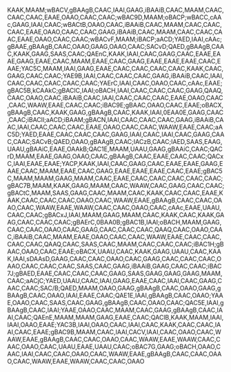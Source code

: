 KAAK,MAAM;wBACV,gBAAgB,CAAC,IAAI,GAAG,iBAAiB,CAAC,MAAM,CAAC,CAAC,CAAC,EAAE,OAAO,CAAC,CAAC;wBAC9D,MAAM;oBACP;wBACC,cAAc,GAAG,IAAI,CAAC;wBACtB,OAAO,CAAC,iBAAiB,CAAC,MAAM,CAAC,CAAC,CAAC,EAAE,OAAO,CAAC,CAAC,GAAG,iBAAiB,CAAC,MAAM,CAAC,CAAC,CAAC,EAAE,OAAO,CAAC,CAAC;wBACvF,MAAM;iBACP;aACD;YAED,IAAI,cAAc;gBAAE,gBAAgB,CAAC,OAAO,GAAG,OAAO,CAAC;SACvD;QAED,gBAAgB,CAAC,KAAK,GAAG,SAAS,CAAC;QAEnC,KAAK,IAAI,CAAC,GAAG,CAAC,EAAE,EAAE,GAAG,EAAE,CAAC,MAAM,EAAE,CAAC,GAAG,EAAE,EAAE,EAAE,CAAC,EAAE;YAC5C,MAAM,IAAI,GAAG,EAAE,CAAC,CAAC,CAAC,CAAC,KAAK,CAAC,GAAG,CAAC,CAAC;YAE9B,IAAI,CAAC,CAAC,CAAC,GAAG,iBAAiB,CAAC,IAAI,CAAC,CAAC,CAAC,CAAC,CAAC;YAErC,IAAI,CAAC,OAAO,CAAC,cAAc,EAAE;gBAC5B,kCAAkC;gBAClC,IAAI;oBACH,IAAI,CAAC,CAAC,CAAC,GAAG,QAAQ,CAAC,OAAO,CAAC,iBAAiB,CAAC,IAAI,CAAC,CAAC,CAAC,EAAE,OAAO,CAAC,CAAC,WAAW,EAAE,CAAC,CAAC;iBAC9E;gBAAC,OAAO,CAAC,EAAE;oBACX,gBAAgB,CAAC,KAAK,GAAG,gBAAgB,CAAC,KAAK,IAAI,0EAA0E,GAAG,CAAC,CAAC;iBAClI;aACD;iBAAM;gBACN,IAAI,CAAC,CAAC,CAAC,GAAG,iBAAiB,CAAC,IAAI,CAAC,CAAC,CAAC,EAAE,OAAO,CAAC,CAAC,WAAW,EAAE,CAAC;aAC5D;YAED,EAAE,CAAC,CAAC,CAAC,GAAG,IAAI,CAAC,IAAI,CAAC,GAAG,CAAC,CAAC;SACvB;QAED,OAAO,gBAAgB,CAAC;IACzB,CAAC;IAED,SAAS,EAAG,UAAU,gBAAiC,EAAE,OAAkB;QAC1E,MAAM,UAAU,GAAG,gBAAiC,CAAC;QACrD,MAAM,EAAE,GAAG,OAAO,CAAC,gBAAgB,CAAC,EAAE,CAAC,CAAC;QACxC,IAAI,EAAE,EAAE;YACP,KAAK,IAAI,CAAC,GAAG,CAAC,EAAE,EAAE,GAAG,EAAE,CAAC,MAAM,EAAE,CAAC,GAAG,EAAE,EAAE,EAAE,CAAC,EAAE;gBAC5C,MAAM,MAAM,GAAG,MAAM,CAAC,EAAE,CAAC,CAAC,CAAC,CAAC,CAAC;gBAC7B,MAAM,KAAK,GAAG,MAAM,CAAC,WAAW,CAAC,GAAG,CAAC,CAAC;gBACtC,MAAM,SAAS,GAAG,CAAC,MAAM,CAAC,KAAK,CAAC,CAAC,EAAE,KAAK,CAAC,CAAC,CAAC,OAAO,CAAC,WAAW,EAAE,gBAAgB,CAAC,CAAC,OAAO,CAAC,WAAW,EAAE,WAAW,CAAC,CAAC,OAAO,CAAC,cAAc,EAAE,UAAU,CAAC,CAAC;gBACxJ,IAAI,MAAM,GAAG,MAAM,CAAC,KAAK,CAAC,KAAK,GAAG,CAAC,CAAC,CAAC;gBAErC,0BAA0B;gBAC1B,IAAI;oBACH,MAAM,GAAG,CAAC,CAAC,OAAO,CAAC,GAAG,CAAC,CAAC,CAAC,QAAQ,CAAC,OAAO,CAAC,iBAAiB,CAAC,MAAM,EAAE,OAAO,CAAC,CAAC,WAAW,EAAE,CAAC,CAAC,CAAC,CAAC,QAAQ,CAAC,SAAS,CAAC,MAAM,CAAC,CAAC,CAAC;iBAC1H;gBAAC,OAAO,CAAC,EAAE;oBACX,UAAU,CAAC,KAAK,GAAG,UAAU,CAAC,KAAK,IAAI,sDAAsD,GAAG,CAAC,CAAC,OAAO,CAAC,GAAG,CAAC,CAAC,CAAC,OAAO,CAAC,CAAC,CAAC,SAAS,CAAC,GAAG,iBAAiB,GAAG,CAAC,CAAC;iBAC7J;gBAED,EAAE,CAAC,CAAC,CAAC,GAAG,SAAS,GAAG,GAAG,GAAG,MAAM,CAAC;aACjC;YAED,UAAU,CAAC,IAAI,GAAG,EAAE,CAAC,IAAI,CAAC,GAAG,CAAC,CAAC;SAC/B;QAED,MAAM,OAAO,GAAG,gBAAgB,CAAC,OAAO,GAAG,gBAAgB,CAAC,OAAO,IAAI,EAAE,CAAC;QAE1E,IAAI,gBAAgB,CAAC,OAAO;YAAE,OAAO,CAAC,SAAS,CAAC,GAAG,gBAAgB,CAAC,OAAO,CAAC;QAC5E,IAAI,gBAAgB,CAAC,IAAI;YAAE,OAAO,CAAC,MAAM,CAAC,GAAG,gBAAgB,CAAC,IAAI,CAAC;QAEnE,MAAM,MAAM,GAAG,EAAE,CAAC;QAClB,KAAK,MAAM,IAAI,IAAI,OAAO,EAAE;YAC3B,IAAI,OAAO,CAAC,IAAI,CAAC,KAAK,CAAC,CAAC,IAAI,CAAC,EAAE;gBAC9B,MAAM,CAAC,IAAI,CACV,IAAI,CAAC,OAAO,CAAC,WAAW,EAAE,gBAAgB,CAAC,CAAC,OAAO,CAAC,WAAW,EAAE,WAAW,CAAC,CAAC,OAAO,CAAC,UAAU,EAAE,UAAU,CAAC;oBAC7G,GAAG;oBACH,OAAO,CAAC,IAAI,CAAC,CAAC,OAAO,CAAC,WAAW,EAAE,gBAAgB,CAAC,CAAC,OAAO,CAAC,WAAW,EAAE,WAAW,CAAC,CAAC,OAAO